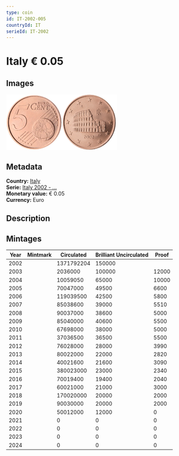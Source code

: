 ```yaml
---
type: coin
id: IT-2002-005
countryId: IT
serieId: IT-2002
---
```


# Italy € 0.05

## Images

<img src="../../../Images/common-2002-005.webp" height="150" alt="Front image"><img src="Images/italy-2002-005.webp" height="150" alt="Back image">

## Metadata

**Country:** [Italy](../index.md)\
**Serie:** [Italy 2002 - ...](index.md)\
**Monetary value:** € 0.05\
**Currency:** Euro

## Description

## Mintages

| Year | Mintmark | Circulated | Brilliant Uncirculated | Proof |
| ---- | -------- | ---------- | ---------------------- | ----- |
| 2002 |          | 1371792204 | 150000                 |       |
| 2003 |          | 2036000    | 100000                 | 12000 |
| 2004 |          | 10059050   | 65000                  | 10000 |
| 2005 |          | 70047000   | 49500                  | 6600  |
| 2006 |          | 119039500  | 42500                  | 5800  |
| 2007 |          | 85038600   | 39000                  | 5510  |
| 2008 |          | 90037000   | 38600                  | 5000  |
| 2009 |          | 85040000   | 40600                  | 5500  |
| 2010 |          | 67698000   | 38000                  | 5000  |
| 2011 |          | 37036500   | 36500                  | 5500  |
| 2012 |          | 76028000   | 28000                  | 3990  |
| 2013 |          | 80022000   | 22000                  | 2820  |
| 2014 |          | 40021600   | 21600                  | 3090  |
| 2015 |          | 380023000  | 23000                  | 2340  |
| 2016 |          | 70019400   | 19400                  | 2040  |
| 2017 |          | 60021000   | 21000                  | 3000  |
| 2018 |          | 170020000  | 20000                  | 2000  |
| 2019 |          | 90030000   | 20000                  | 2000  |
| 2020 |          | 50012000   | 12000                  | 0     |
| 2021 |          | 0          | 0                      | 0     |
| 2022 |          | 0          | 0                      | 0     |
| 2023 |          | 0          | 0                      | 0     |
| 2024 |          | 0          | 0                      | 0     |
